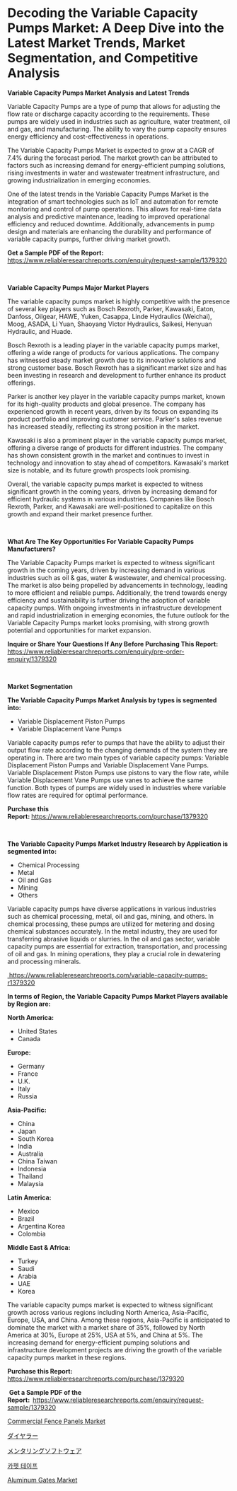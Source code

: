<p><h1>Decoding the Variable Capacity Pumps Market: A Deep Dive into the Latest Market Trends, Market Segmentation, and Competitive Analysis</h1></p><p><strong>Variable Capacity Pumps Market Analysis and Latest Trends</strong></p>
<p><p>Variable Capacity Pumps are a type of pump that allows for adjusting the flow rate or discharge capacity according to the requirements. These pumps are widely used in industries such as agriculture, water treatment, oil and gas, and manufacturing. The ability to vary the pump capacity ensures energy efficiency and cost-effectiveness in operations.</p><p>The Variable Capacity Pumps Market is expected to grow at a CAGR of 7.4% during the forecast period. The market growth can be attributed to factors such as increasing demand for energy-efficient pumping solutions, rising investments in water and wastewater treatment infrastructure, and growing industrialization in emerging economies.</p><p>One of the latest trends in the Variable Capacity Pumps Market is the integration of smart technologies such as IoT and automation for remote monitoring and control of pump operations. This allows for real-time data analysis and predictive maintenance, leading to improved operational efficiency and reduced downtime. Additionally, advancements in pump design and materials are enhancing the durability and performance of variable capacity pumps, further driving market growth.</p></p>
<p><strong>Get a Sample PDF of the Report:&nbsp;</strong> <a href="https://www.reliableresearchreports.com/enquiry/request-sample/1379320">https://www.reliableresearchreports.com/enquiry/request-sample/1379320</a></p>
<p>&nbsp;</p>
<p><strong>Variable Capacity Pumps Major Market Players</strong></p>
<p><p>The variable capacity pumps market is highly competitive with the presence of several key players such as Bosch Rexroth, Parker, Kawasaki, Eaton, Danfoss, Oilgear, HAWE, Yuken, Casappa, Linde Hydraulics (Weichai), Moog, ASADA, Li Yuan, Shaoyang Victor Hydraulics, Saikesi, Henyuan Hydraulic, and Huade. </p><p>Bosch Rexroth is a leading player in the variable capacity pumps market, offering a wide range of products for various applications. The company has witnessed steady market growth due to its innovative solutions and strong customer base. Bosch Rexroth has a significant market size and has been investing in research and development to further enhance its product offerings.</p><p>Parker is another key player in the variable capacity pumps market, known for its high-quality products and global presence. The company has experienced growth in recent years, driven by its focus on expanding its product portfolio and improving customer service. Parker's sales revenue has increased steadily, reflecting its strong position in the market.</p><p>Kawasaki is also a prominent player in the variable capacity pumps market, offering a diverse range of products for different industries. The company has shown consistent growth in the market and continues to invest in technology and innovation to stay ahead of competitors. Kawasaki's market size is notable, and its future growth prospects look promising.</p><p>Overall, the variable capacity pumps market is expected to witness significant growth in the coming years, driven by increasing demand for efficient hydraulic systems in various industries. Companies like Bosch Rexroth, Parker, and Kawasaki are well-positioned to capitalize on this growth and expand their market presence further.</p></p>
<p>&nbsp;</p>
<p><strong>What Are The Key Opportunities For Variable Capacity Pumps Manufacturers?</strong></p>
<p><p>The Variable Capacity Pumps market is expected to witness significant growth in the coming years, driven by increasing demand in various industries such as oil & gas, water & wastewater, and chemical processing. The market is also being propelled by advancements in technology, leading to more efficient and reliable pumps. Additionally, the trend towards energy efficiency and sustainability is further driving the adoption of variable capacity pumps. With ongoing investments in infrastructure development and rapid industrialization in emerging economies, the future outlook for the Variable Capacity Pumps market looks promising, with strong growth potential and opportunities for market expansion.</p></p>
<p><strong>Inquire or Share Your Questions If Any Before Purchasing This Report:</strong> <a href="https://www.reliableresearchreports.com/enquiry/pre-order-enquiry/1379320">https://www.reliableresearchreports.com/enquiry/pre-order-enquiry/1379320</a></p>
<p>&nbsp;</p>
<p><strong>Market Segmentation</strong></p>
<p><strong>The Variable Capacity Pumps Market Analysis by types is segmented into:</strong></p>
<p><ul><li>Variable Displacement Piston Pumps</li><li>Variable Displacement Vane Pumps</li></ul></p>
<p><p>Variable capacity pumps refer to pumps that have the ability to adjust their output flow rate according to the changing demands of the system they are operating in. There are two main types of variable capacity pumps: Variable Displacement Piston Pumps and Variable Displacement Vane Pumps. Variable Displacement Piston Pumps use pistons to vary the flow rate, while Variable Displacement Vane Pumps use vanes to achieve the same function. Both types of pumps are widely used in industries where variable flow rates are required for optimal performance.</p></p>
<p><strong>Purchase this Report:&nbsp;</strong><a href="https://www.reliableresearchreports.com/purchase/1379320">https://www.reliableresearchreports.com/purchase/1379320</a></p>
<p>&nbsp;</p>
<p><strong>The Variable Capacity Pumps Market Industry Research by Application is segmented into:</strong></p>
<p><ul><li>Chemical Processing</li><li>Metal</li><li>Oil and Gas</li><li>Mining</li><li>Others</li></ul></p>
<p><p>Variable capacity pumps have diverse applications in various industries such as chemical processing, metal, oil and gas, mining, and others. In chemical processing, these pumps are utilized for metering and dosing chemical substances accurately. In the metal industry, they are used for transferring abrasive liquids or slurries. In the oil and gas sector, variable capacity pumps are essential for extraction, transportation, and processing of oil and gas. In mining operations, they play a crucial role in dewatering and processing minerals.</p></p>
<p><a href="https://www.reliableresearchreports.com/variable-capacity-pumps-r1379320">&nbsp;https://www.reliableresearchreports.com/variable-capacity-pumps-r1379320</a></p>
<p><strong>In terms of Region, the Variable Capacity Pumps Market Players available by Region are:</strong></p>
<p>
    <p> <strong> North America: </strong>
        <ul>
            <li>United States</li>
            <li>Canada</li>
        </ul>
        </p> 
    <p> <strong> Europe: </strong>
        <ul>
            <li>Germany</li>
            <li>France</li>
            <li>U.K.</li>
            <li>Italy</li>
            <li>Russia</li>
        </ul>
        </p> 
    <p> <strong> Asia-Pacific: </strong>
        <ul>
            <li>China</li>
            <li>Japan</li>
            <li>South Korea</li>
            <li>India</li>
            <li>Australia</li>
            <li>China Taiwan</li>
            <li>Indonesia</li>
            <li>Thailand</li>
            <li>Malaysia</li>
        </ul>
        </p> 
    <p> <strong> Latin America: </strong>
        <ul>
            <li>Mexico</li>
            <li>Brazil</li>
            <li>Argentina Korea</li>
            <li>Colombia</li>
        </ul>
        </p> 
    <p> <strong> Middle East & Africa: </strong>
        <ul>
            <li>Turkey</li>
            <li>Saudi</li>
            <li>Arabia</li>
            <li>UAE</li>
            <li>Korea</li>
        </ul>
    </p>
    </p>
<p><p>The variable capacity pumps market is expected to witness significant growth across various regions including North America, Asia-Pacific, Europe, USA, and China. Among these regions, Asia-Pacific is anticipated to dominate the market with a market share of 35%, followed by North America at 30%, Europe at 25%, USA at 5%, and China at 5%. The increasing demand for energy-efficient pumping solutions and infrastructure development projects are driving the growth of the variable capacity pumps market in these regions.</p></p>
<p><strong>Purchase this Report: </strong><a href="https://www.reliableresearchreports.com/purchase/1379320">https://www.reliableresearchreports.com/purchase/1379320</a></p>
<p>&nbsp;<strong>Get a Sample PDF of the Report:&nbsp;&nbsp;</strong><a href="https://www.reliableresearchreports.com/enquiry/request-sample/1379320">https://www.reliableresearchreports.com/enquiry/request-sample/1379320</a></p>
<p><strong></strong></p>
<p><p><a href="https://www.linkedin.com/pulse/commercial-fence-panels-market-furnishes-information-share-trends-vfzcf?trackingId=ZRfoeJT%2FlgfICfvTdNVUuw%3D%3D">Commercial Fence Panels Market</a></p><p><a href="https://medium.com/@timslater46/%E3%83%80%E3%82%A4%E3%83%A4%E3%83%A9%E3%83%BC%E5%B8%82%E5%A0%B4-%E7%AB%B6%E4%BA%89%E5%88%86%E6%9E%90-%E5%B8%82%E5%A0%B4%E3%81%AE%E3%83%88%E3%83%AC%E3%83%B3%E3%83%89-2031%E5%B9%B4%E3%81%BE%E3%81%A7%E3%81%AE%E4%BA%88%E6%B8%AC-66e0226a8c36">ダイヤラー</a></p><p><a href="https://medium.com/@chrispbacon162023/%E3%83%A1%E3%83%B3%E3%82%BF%E3%83%AA%E3%83%B3%E3%82%B0%E3%82%BD%E3%83%95%E3%83%88%E3%82%A6%E3%82%A7%E3%82%A2%E5%B8%82%E5%A0%B4%E3%81%AE%E5%88%86%E6%9E%90-%E3%82%B0%E3%83%AD%E3%83%BC%E3%83%90%E3%83%AB%E7%94%A3%E6%A5%AD%E3%81%AE%E8%A6%8B%E9%80%9A%E3%81%97%E3%81%A8%E4%BA%88%E6%B8%AC-2024%E5%B9%B4%E3%81%8B%E3%82%892031%E5%B9%B4%E3%81%BE%E3%81%A7-22786c18ea9f">メンタリングソフトウェア</a></p><p><a href="https://medium.com/@corneliutrifa2022/%EC%B9%B4%ED%8E%AB-%ED%85%8C%EC%9D%B4%ED%94%84-%EC%8B%9C%EC%9E%A5-%EC%9C%A0%ED%98%95-%EC%9D%91%EC%9A%A9-%EB%B0%8F-%EC%A7%80%EB%A6%AC%EC%97%90-%EB%8C%80%ED%95%9C-%ED%8F%AC%EA%B4%84%EC%A0%81%EC%9D%B8-%ED%8F%89%EA%B0%80-90103880ef0d">카펫 테이프</a></p><p><a href="https://www.linkedin.com/pulse/aluminum-gates-market-research-report-its-history-forecast-2024-gmhdf?trackingId=mGF66yrCZmqB2ILhJtlXYA%3D%3D">Aluminum Gates Market</a></p></p>